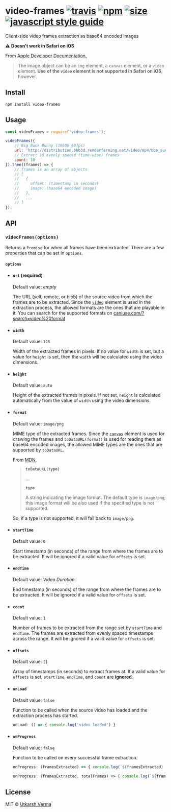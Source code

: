 [travis-image]: https://img.shields.io/travis/n3r4zzurr0/video-frames/main.svg
[travis-url]: https://app.travis-ci.com/github/n3r4zzurr0/video-frames
[npm-image]: https://img.shields.io/npm/v/video-frames.svg
[npm-url]: https://npmjs.org/package/video-frames
[size-image]: https://img.shields.io/bundlephobia/minzip/video-frames@latest
[size-url]: https://bundlephobia.com/result?p=video-frames@latest
[standard-image]: https://img.shields.io/badge/code_style-standard-brightgreen.svg
[standard-url]: https://standardjs.com

# video-frames [![travis][travis-image]][travis-url] [![npm][npm-image]][npm-url] [![size][size-image]][size-url] [![javascript style guide][standard-image]][standard-url]

Client-side video frames extraction as base64 encoded images

:warning: **Doesn't work in Safari on iOS**

From [Apple Developer Documentation](https://developer.apple.com/documentation/webkitjs/canvasrenderingcontext2d/1630282-drawimage),

> The image object can be an `img` element, a `canvas` element, or a `video` element. **Use of the `video` element is not supported in Safari on iOS**, however.

## Install
```
npm install video-frames
```

## Usage
```js
const videoFrames = require('video-frames');

videoFrames({
	// Big Buck Bunny (1080p 60fps)
	url: 'http://distribution.bbb3d.renderfarming.net/video/mp4/bbb_sunflower_1080p_60fps_normal.mp4',
	// Extract 10 evenly spaced (time-wise) frames
	count: 10
}).then((frames) => {
	// frames is an array of objects
	// [
	//   {
	//     offset: (timestamp in seconds)
	//     image: (base64 encoded image)
	//   },
	//   ...
	// ]
});
```

## API

### `videoFrames(options)`

Returns a `Promise` for when all frames have been extracted. There are a few properties that can be set in `options`.

#### `options`

*	####  `url` (required)

	Default value: *empty*

	The URL (self, remote, or blob) of the source video from which the frames are to be extracted. Since the [`video`](https://developer.mozilla.org/en-US/docs/Web/HTML/Element/video) element is used in the extraction process, the allowed formats are the ones that are playable in it. You can search for the supported formats on [caniuse.com/?search=video%20format](https://caniuse.com/?search=video%20format)

*	####  `width`

	Default value: `128`

	Width of the extracted frames in pixels.
If no value for `width` is set, but a value for `height` is set, then the `width` will be calculated using the video dimensions.

*	####  `height`

	Default value: `auto`

	Height of the extracted frames in pixels.
If not set, `height` is calculated automatically from the value of `width` using the video dimensions.

*	####  `format`

	Default value: `image/png`

	MIME type of the extracted frames.
Since the [`canvas`](https://developer.mozilla.org/en-US/docs/Web/API/Canvas_API) element is used for drawing the frames and `toDataURL(format)` is used for reading them as base64 encoded images, the allowed MIME types are the ones that are supported by `toDataURL`.

	From [MDN](https://developer.mozilla.org/en-US/docs/Web/API/HTMLCanvasElement/toDataURL#parameters), 

	> **`toDataURL(type)`**
	> 
	> ...
	> 
	> **`type`**
	> 
	> A string indicating the image format. The default type is `image/png`; this image format will be also used if the specified type is not supported.

	So, if a type is not supported, it will fall back to `image/png`.

*	####  `startTime`

	Default value: `0`

	Start timestamp (in seconds) of the range from where the frames are to be extracted.
It will be ignored if a valid value for `offsets` is set.

*	####  `endTime`

	Default value: *Video Duration*

	End timestamp (in seconds) of the range from where the frames are to be extracted.
It will be ignored if a valid value for `offsets` is set.

*	####  `count`

	Default value: `1`

	Number of frames to be extracted from the range set by `startTime` and `endTime`.
The frames are extracted from evenly spaced timestamps across the range.
It will be ignored if a valid value for `offsets` is set.

*	####  `offsets`

	Default value: `[]`

	Array of timestamps (in seconds) to extract frames at.
If a valid value for `offsets` is set, `startTime`, `endTime`, and `count` are **ignored**.

*	####  `onLoad`

	Default value: `false`

	Function to be called when the source video has loaded and the extraction process has started.

	```js
	onLoad: () => { console.log('video loaded') }
	```

*	####  `onProgress`

	Default value: `false`

	Function to be called on every successful frame extraction.
	```js
	onProgress: (framesExtracted) => { console.log(`${framesExtracted} frames extracted`) }
	```
	```js
	onProgress: (framesExtracted, totalFrames) => { console.log(`${framesExtracted} of ${totalFrames} frames extracted`) }
	```


## License

MIT © [Utkarsh Verma](https://github.com/n3r4zzurr0)